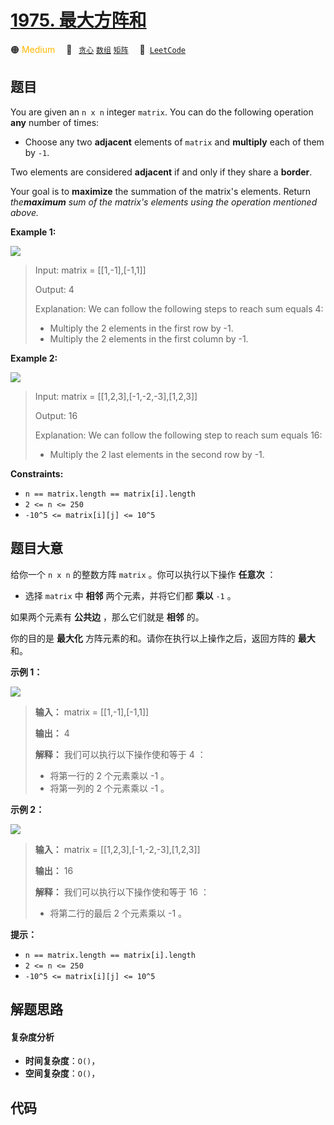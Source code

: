 # [1975. 最大方阵和](https://leetcode.com/problems/maximum-matrix-sum)

🟠 <font color=#ffb800>Medium</font>&emsp; 🔖&ensp; [`贪心`](/tag/greedy.md) [`数组`](/tag/array.md) [`矩阵`](/tag/matrix.md)&emsp; 🔗&ensp;[`LeetCode`](https://leetcode.com/problems/maximum-matrix-sum)

## 题目

You are given an `n x n` integer `matrix`. You can do the following operation
**any** number of times:

  * Choose any two **adjacent** elements of `matrix` and **multiply** each of them by `-1`.

Two elements are considered **adjacent** if and only if they share a
**border**.

Your goal is to **maximize** the summation of the matrix's elements. Return
_the**maximum** sum of the matrix's elements using the operation mentioned
above._



**Example 1:**

![](https://assets.leetcode.com/uploads/2021/07/16/pc79-q2ex1.png)

> Input: matrix = [[1,-1],[-1,1]]
> 
> Output: 4
> 
> Explanation: We can follow the following steps to reach sum equals 4:
> - Multiply the 2 elements in the first row by -1.
> - Multiply the 2 elements in the first column by -1.

**Example 2:**

![](https://assets.leetcode.com/uploads/2021/07/16/pc79-q2ex2.png)

> Input: matrix = [[1,2,3],[-1,-2,-3],[1,2,3]]
> 
> Output: 16
> 
> Explanation: We can follow the following step to reach sum equals 16:
> - Multiply the 2 last elements in the second row by -1.

**Constraints:**

  * `n == matrix.length == matrix[i].length`
  * `2 <= n <= 250`
  * `-10^5 <= matrix[i][j] <= 10^5`


## 题目大意

给你一个 `n x n` 的整数方阵 `matrix` 。你可以执行以下操作 **任意次**  ：

  * 选择 `matrix` 中 **相邻**  两个元素，并将它们都 **乘以**  `-1` 。

如果两个元素有 **公共边**  ，那么它们就是 **相邻**  的。

你的目的是 **最大化**  方阵元素的和。请你在执行以上操作之后，返回方阵的 **最大**  和。



**示例 1：**

![](https://assets.leetcode.com/uploads/2021/07/16/pc79-q2ex1.png)

> 
> 
> 
> 
> 
> **输入：** matrix = [[1,-1],[-1,1]]
> 
> **输出：** 4
> 
> **解释：** 我们可以执行以下操作使和等于 4 ：
> - 将第一行的 2 个元素乘以 -1 。
> - 将第一列的 2 个元素乘以 -1 。
> 
> 

**示例  2：**

![](https://assets.leetcode.com/uploads/2021/07/16/pc79-q2ex2.png)

> 
> 
> 
> 
> 
> **输入：** matrix = [[1,2,3],[-1,-2,-3],[1,2,3]]
> 
> **输出：** 16
> 
> **解释：** 我们可以执行以下操作使和等于 16 ：
> - 将第二行的最后 2 个元素乘以 -1 。
> 
> 



**提示：**

  * `n == matrix.length == matrix[i].length`
  * `2 <= n <= 250`
  * `-10^5 <= matrix[i][j] <= 10^5`


## 解题思路

#### 复杂度分析

- **时间复杂度**：`O()`，
- **空间复杂度**：`O()`，

## 代码

```javascript

```